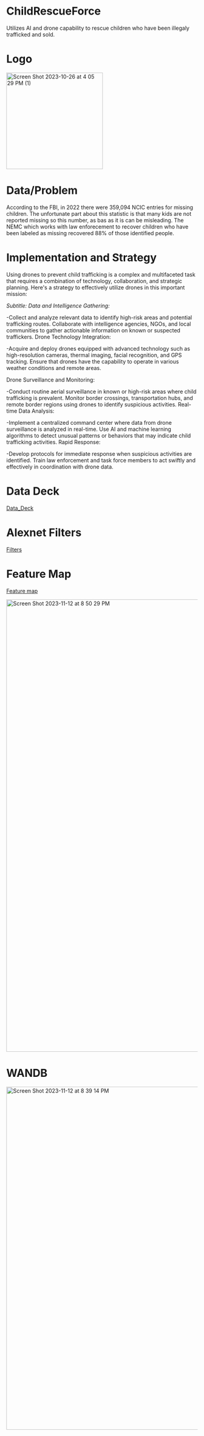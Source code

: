 # ChildRescueForce
Utilizes AI and drone capability to rescue children who have been illegaly trafficked and sold.

# Logo
<img width="254" alt="Screen Shot 2023-10-26 at 4 05 29 PM (1)" src="https://github.com/trich9/Company-Design/assets/143112521/9a73451e-8a18-4702-8194-c5f2bd0db50b">



# Data/Problem
According to the FBI, in 2022 there were 359,094 NCIC entries for missing children. The unfortunate part about this statistic is that many kids are not reported missing so this number, as bas as it is can be misleading. The NEMC which works with law enforecement to recover children who have been labeled as missing recovered 88% of those identified people. 


# Implementation and Strategy

Using drones to prevent child trafficking is a complex and multifaceted task that requires a combination of technology, collaboration, and strategic planning. Here's a strategy to effectively utilize drones in this important mission:

*Subtitle: Data and Intelligence Gathering:*

-Collect and analyze relevant data to identify high-risk areas and potential trafficking routes.
Collaborate with intelligence agencies, NGOs, and local communities to gather actionable information on known or suspected traffickers.
Drone Technology Integration:

-Acquire and deploy drones equipped with advanced technology such as high-resolution cameras, thermal imaging, facial recognition, and GPS tracking.
Ensure that drones have the capability to operate in various weather conditions and remote areas.

Drone Surveillance and Monitoring:

-Conduct routine aerial surveillance in known or high-risk areas where child trafficking is prevalent.
Monitor border crossings, transportation hubs, and remote border regions using drones to identify suspicious activities.
Real-time Data Analysis:

-Implement a centralized command center where data from drone surveillance is analyzed in real-time.
Use AI and machine learning algorithms to detect unusual patterns or behaviors that may indicate child trafficking activities.
Rapid Response:

-Develop protocols for immediate response when suspicious activities are identified.
Train law enforcement and task force members to act swiftly and effectively in coordination with drone data.




# Data Deck
[Data_Deck](https://docs.google.com/presentation/d/1V7qAX-prGVKvm_ae6_dDfJEwgpFS4Ctx_0kMRUNZzBs/edit#slide=id.g278ff293417_0_0)


# Alexnet Filters 
[Filters](https://colab.research.google.com/drive/16yId_Y7fSr6D89m-uU-RbUlArJ8bUmRL?usp=sharing#scrollTo=WANJibeUNghZ)

# Feature Map
[Feature map](https://colab.research.google.com/drive/11IJ27NHDdtqZASIkYMjCRH-39-Peaz3F?usp=sharing#scrollTo=mDMIqD-twIVd)

<img width="1191" alt="Screen Shot 2023-11-12 at 8 50 29 PM" src="https://github.com/trich9/Company-Design/assets/143112521/baaf59f8-a379-483e-bdd6-95d1d3c7f202">


# WANDB
<img width="903" alt="Screen Shot 2023-11-12 at 8 39 14 PM" src="https://github.com/trich9/Company-Design/assets/143112521/8f481160-59be-4075-9fdb-946e1edb4215">


